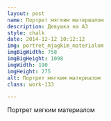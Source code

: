 ```yaml
---
layout: post
name: Портрет мягким материалом
description: Девушка на А3
style: chalk
date: 2014-12-12 10:12:12
img: portret_mjagkim_materialom
imgBigWidth: 758
imgBigHeight: 1098
imgWidth: 190
imgHeight: 275
alt: Портрет мягким материалом
class: work-133

---
```


Портрет мягким материалом